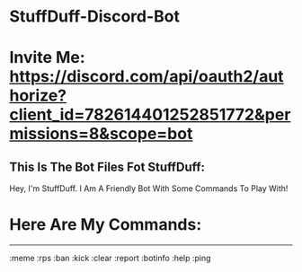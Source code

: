 # StuffDuff-Discord-Bot

# Invite Me: https://discord.com/api/oauth2/authorize?client_id=782614401252851772&permissions=8&scope=bot

This Is The Bot Files Fot StuffDuff:
------------------------------------

Hey, I'm StuffDuff. I Am A Friendly Bot With Some Commands To Play With!

# Here Are My Commands:
-----------------------
:meme
:rps
:ban
:kick
:clear
:report
:botinfo
:help
:ping
